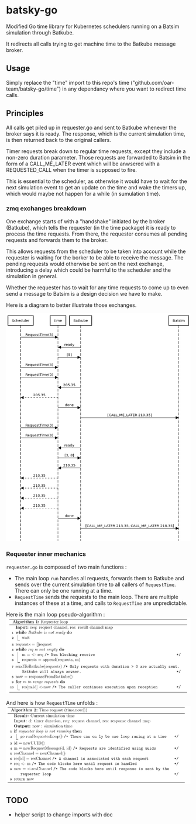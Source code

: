 # batsky-go

Modified Go time library for Kubernetes schedulers running on a Batsim
simulation through Batkube.

It redirects all calls trying to get machine time to the Batkube message
broker.

## Usage
Simply replace the "time" import to this repo's time
("github.com/oar-team/batsky-go/time") in any dependancy where you want to
redirect time calls.

## Principles
All calls get piled up in requester.go and sent to Batkube whenever the broker
says it is ready. The response, which is the current simulation time, is then
returned back to the original callers.

Timer requests break down to regular time requests, except they include a
non-zero duration parameter. Those requests are forwarded to Batsim in the form
of a CALL_ME_LATER event which will be anwsered with a REQUESTED_CALL when the
timer is supposed to fire.

This is essential to the scheduler, as otherwise it would have to wait for the
next simulation event to get an update on the time and wake the timers up,
which would maybe not happen for a while (in sumulation time).

### zmq exchanges breakdown
One exchange starts of with a "handshake" initiated by the broker (Batkube),
which tells the requester (in the time package) it is ready to process the time
requests. From there, the requester consumes all pending requests and forwards
them to the broker.

This allows requests from the scheduler to be taken into account while the
requester is waiting for the borker to be able to receive the message. The
pending requests would otherwise be sent on the next exchange, introducing a
delay which could be harmful to the scheduler and the simulation in general.

Whether the requester has to wait for any time requests to come up to even send
a message to Batsim is a design decision we have to make.

Here is a diagram to better illustrate those exchanges.

![requester - broker exchanges](imgs/requester-broker.png)

### Requester inner mechanics
`requester.go` is composed of two main functions :
* The main loop `run` handles all requests, forwards them to Batkube and
sends over the current simulation time to all callers of `RequestTime`. There
can only be one running at a time.
* `RequestTime` sends the requests to the main loop. There are multiple
instances of these at a time, and calls to `RequestTime` are unpredictable.

Here is the main loop pseudo-algorithm : 
![main loop](imgs/alg-req-loop.png)

And here is how `RequestTime` unfolds :
![request time](imgs/alg-now.png)

## TODO
- helper script to change imports with doc

